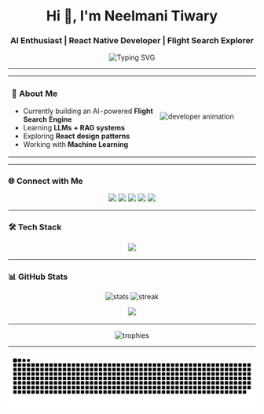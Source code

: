 <h1 align="center">Hi 👋, I'm Neelmani Tiwary</h1>
<h3 align="center">AI Enthusiast | React Native Developer | Flight Search Explorer</h3>

<p align="center">
  <img src="https://readme-typing-svg.herokuapp.com?font=Fira+Code&pause=1200&color=FF5733&width=500&lines=AI+%26+RAG+Learner;React+Developer;Building+Flight+Search+Engines;Always+Exploring+New+Ideas" alt="Typing SVG" />
</p>

---

<table>
<tr>
<td width="60%">
  
### 🌱 About Me  
-  Currently building an AI-powered **Flight Search Engine**  
-  Learning **LLMs + RAG systems**  
-  Exploring **React design patterns**
-  Working with **Machine Learning** 

</td>
<td width="40%">
  <img src="https://cdn.dribbble.com/users/1162077/screenshots/3848914/programmer.gif" alt="developer animation" width="100%"/>
</td>
</tr>
</table>

---

### 🌐 Connect with Me  
<p align="center">
  <a href="https://linkedin.com/in/your-link"><img src="https://skillicons.dev/icons?i=linkedin" width="35px"/></a>
  <a href="https://twitter.com/your-handle"><img src="https://skillicons.dev/icons?i=twitter" width="35px"/></a>
  <a href="https://instagram.com/your-handle"><img src="https://skillicons.dev/icons?i=instagram" width="35px"/></a>
  <a href="https://leetcode.com/your-handle"><img src="https://skillicons.dev/icons?i=leetcode" width="35px"/></a>
  <a href="https://auth.geeksforgeeks.org/user/your-handle"><img src="https://img.icons8.com/color/48/000000/GeeksforGeeks.png" width="35px"/></a>
</p>

---

### 🛠️ Tech Stack  
<p align="center">
  <img src="https://skillicons.dev/icons?i=python,react,nodejs,aws,pandas,sklearn" />
</p>

---

### 📊 GitHub Stats  
<p align="center">
  <img src="https://github-readme-stats.vercel.app/api?username=NeelTiwary&show_icons=true&theme=radical" alt="stats" height="160"/>
  <img src="https://github-readme-streak-stats.herokuapp.com/?user=NeelTiwary&theme=radical" alt="streak" height="160"/>
</p>

<p align="center">
  <img src="https://github-readme-stats.vercel.app/api/top-langs/?username=NeelTiwary&layout=compact&theme=radical" height="160"/>
</p>

---

<p align="center">
  <img src="https://github-profile-trophy.vercel.app/?username=NeelTiwary&theme=onedark&row=1&column=6" alt="trophies" />
</p>

---

<p align="center">
  <img src="https://raw.githubusercontent.com/Platane/snk/output/github-contribution-grid-snake.svg" alt="snake animation"/>
</p>
